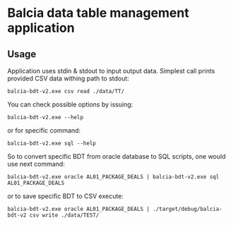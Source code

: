 # Balcia data table management application

## Usage

Application uses stdin & stdout to input output data. Simplest call
prints provided CSV data withing path to stdout:

```shell script
balcia-bdt-v2.exe csv read ./data/TT/
```

You can check possible options by issuing:

```shell script
balcia-bdt-v2.exe --help
```

or for specific command:

```shell script
balcia-bdt-v2.exe sql --help
```

So to convert specific BDT from oracle database to SQL scripts, one would use next command:

```shell script
balcia-bdt-v2.exe oracle AL01_PACKAGE_DEALS | balcia-bdt-v2.exe sql AL01_PACKAGE_DEALS
```

or to save specific BDT to CSV execute:

```shell script
balcia-bdt-v2.exe oracle AL01_PACKAGE_DEALS | ./target/debug/balcia-bdt-v2 csv write ./data/TEST/
```
